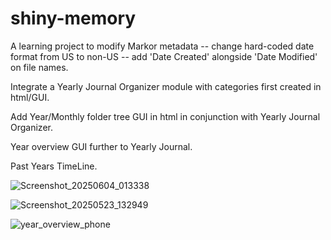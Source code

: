 # shiny-memory
A learning project to modify Markor metadata -- change hard-coded date format from US to non-US -- add 'Date Created' alongside 'Date Modified' on file names.

Integrate a Yearly Journal Organizer module with categories first created in html/GUI.

Add Year/Monthly folder tree GUI in html in conjunction with Yearly Journal Organizer.

Year overview GUI further to Yearly Journal.

Past Years TimeLine.


![Screenshot_20250604_013338](https://github.com/user-attachments/assets/615746a8-510f-4526-ad22-9aea975d0ee0)


![Screenshot_20250523_132949](https://github.com/user-attachments/assets/5c8315fd-30d3-4696-99cf-edf0763e58da)


![year_overview_phone](https://github.com/user-attachments/assets/fad0559d-8d80-41dd-b422-48c9894179c5)
